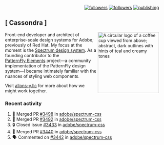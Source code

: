 <p align="right"><a rel="me" href="https://front-end.social/@castastrophe">
    <img alt="followers" title="Follow me on Mastodon" src="https://img.shields.io/mastodon/follow/109297102751309835?domain=https%3A%2F%2Ffront-end.social&label=Follow&logo=mastodon&logoColor=white&style=for-the-badge&labelColor=008080&color=006969"/></a>
  <a href="https://codepen.io/castastrophe/">
    <img alt="followers" title="Follow me on CodePen" src="https://img.shields.io/badge/23-1?color=640464&labelColor=7c007c&style=for-the-badge&logo=codepen&label=Follow"/></a>
<a href="https://castastrophe.medium.com/">
    <img alt="publishing" title="View articles on Medium" src="https://img.shields.io/badge/107-1?color=666&labelColor=444&label=subscribe&logo=medium&logoColor=white&style=for-the-badge"/></a>
</p>

## [&nbsp;Cassondra&nbsp;]

<img align="right" src="https://github-production-user-asset-6210df.s3.amazonaws.com/1840295/253016758-ba468774-1cd3-42c2-8f43-947b5eeb5edf.png" height="200" alt="A circular logo of a coffee cup viewed from above; abstract, dark outlines with hints of teal and creamy tones">

Front-end developer and architect of enterprise-scale design systems for Adobe; previously of Red Hat. My focus at the moment is the [Spectrum design system](https://github.com/adobe/spectrum-css). As a founding contributor to the [PatternFly&nbsp;Elements](https://github.com/patternfly/patternfly-elements) project&mdash;a community implementation of the PatternFly design system&mdash;I became intimately familiar with the nuances of styling web components.

Visit [allons-y.llc](http://allons-y.llc/) for more about how we might work together.

### Recent activity

<!--START_SECTION:activity-->
1. 🎉 Merged PR [#3498](https://github.com/adobe/spectrum-css/pull/3498) in [adobe/spectrum-css](https://github.com/adobe/spectrum-css)
2. 🎉 Merged PR [#3492](https://github.com/adobe/spectrum-css/pull/3492) in [adobe/spectrum-css](https://github.com/adobe/spectrum-css)
3. 🔒 Closed issue [#3433](https://github.com/adobe/spectrum-css/issues/3433) in [adobe/spectrum-css](https://github.com/adobe/spectrum-css)
4. 🎉 Merged PR [#3440](https://github.com/adobe/spectrum-css/pull/3440) in [adobe/spectrum-css](https://github.com/adobe/spectrum-css)
5. 🗣 Commented on [#3442](https://github.com/adobe/spectrum-css/issues/3442#issuecomment-2592940557) in [adobe/spectrum-css](https://github.com/adobe/spectrum-css)
<!--END_SECTION:activity-->
